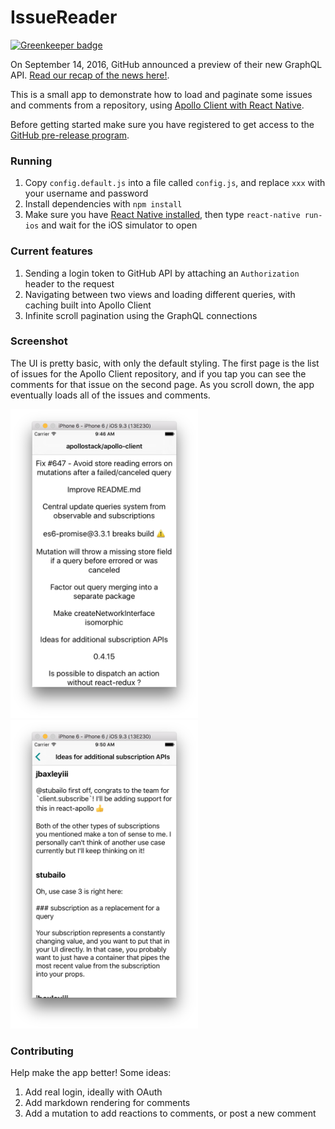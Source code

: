 # IssueReader

[![Greenkeeper badge](https://badges.greenkeeper.io/apollographql/GitHub-GraphQL-API-Example.svg)](https://greenkeeper.io/)

On September 14, 2016, GitHub announced a preview of their new GraphQL API. [Read our recap of the news here!](https://medium.com/apollo-stack/the-new-github-graphql-api-811b005d1b6e#.jicbo4wzl).

This is a small app to demonstrate how to load and paginate some issues and comments from a repository, using [Apollo Client with React Native](http://dev.apollodata.com/react/).

Before getting started make sure you have registered to get access to the [GitHub pre-release program](https://github.com/prerelease/agreement).  

### Running

1. Copy `config.default.js` into a file called `config.js`, and replace `xxx` with your username and password
2. Install dependencies with `npm install`
3. Make sure you have [React Native installed](https://facebook.github.io/react-native/docs/getting-started.html), then type `react-native run-ios` and wait for the iOS simulator to open

### Current features

1. Sending a login token to GitHub API by attaching an `Authorization` header to the request
2. Navigating between two views and loading different queries, with caching built into Apollo Client
3. Infinite scroll pagination using the GraphQL connections

### Screenshot

The UI is pretty basic, with only the default styling. The first page is the list of issues for the Apollo Client repository, and if you tap you can see the comments for that issue on the second page. As you scroll down, the app eventually loads all of the issues and comments.

<img src="screenshot.png" width="300" />
<img src="screenshot2.png" width="300" />

### Contributing

Help make the app better! Some ideas:

1. Add real login, ideally with OAuth
2. Add markdown rendering for comments
3. Add a mutation to add reactions to comments, or post a new comment
